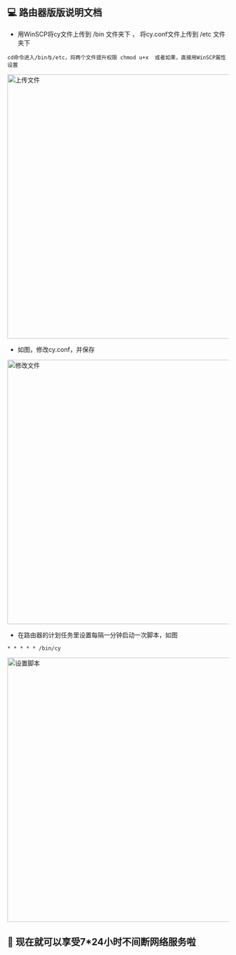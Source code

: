 ## 💻 路由器版版说明文档

- 用WinSCP将cy文件上传到 /bin 文件夹下 ， 将cy.conf文件上传到 /etc 文件夹下


```
cd命令进入/bin与/etc，将两个文件提升权限 chmod u+x  或者如果，直接用WinSCP属性设置
```


<img width="600" alt="上传文件" src="https://github.com/dapaoxixixi/feiyoung/blob/main/Image/op1.png">


- 如图，修改cy.conf，并保存


<img width="600" alt="修改文件" src="https://github.com/dapaoxixixi/feiyoung/blob/main/Image/op3.png">


- 在路由器的计划任务里设置每隔一分钟启动一次脚本，如图


```
* * * * * /bin/cy
```


<img width="600" alt="设置脚本" src="https://github.com/dapaoxixixi/feiyoung/blob/main/Image/op2.png">


## 👏 现在就可以享受7*24小时不间断网络服务啦
